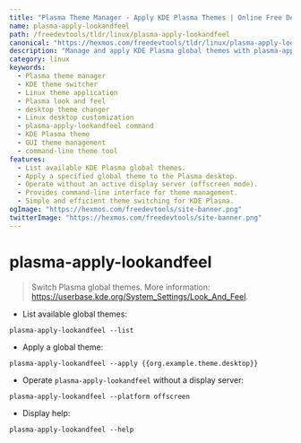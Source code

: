 ```yaml
---
title: "Plasma Theme Manager - Apply KDE Plasma Themes | Online Free DevTools by Hexmos"
name: plasma-apply-lookandfeel
path: /freedevtools/tldr/linux/plasma-apply-lookandfeel
canonical: "https://hexmos.com/freedevtools/tldr/linux/plasma-apply-lookandfeel/"
description: "Manage and apply KDE Plasma global themes with plasma-apply-lookandfeel.  List available themes, apply specific themes, and operate without a display server. Free online tool, no registration required."
category: linux
keywords:
  - Plasma theme manager
  - KDE theme switcher
  - Linux theme application
  - Plasma look and feel
  - desktop theme changer
  - Linux desktop customization
  - plasma-apply-lookandfeel command
  - KDE Plasma theme
  - GUI theme management
  - command-line theme tool
features:
  - List available KDE Plasma global themes.
  - Apply a specified global theme to the Plasma desktop.
  - Operate without an active display server (offscreen mode).
  - Provides command-line interface for theme management.
  - Simple and efficient theme switching for KDE Plasma.
ogImage: "https://hexmos.com/freedevtools/site-banner.png"
twitterImage: "https://hexmos.com/freedevtools/site-banner.png"
---
```


# plasma-apply-lookandfeel

> Switch Plasma global themes.
> More information: <https://userbase.kde.org/System_Settings/Look_And_Feel>.

- List available global themes:

`plasma-apply-lookandfeel --list`

- Apply a global theme:

`plasma-apply-lookandfeel --apply {{org.example.theme.desktop}}`

- Operate `plasma-apply-lookandfeel` without a display server:

`plasma-apply-lookandfeel --platform offscreen`

- Display help:

`plasma-apply-lookandfeel --help`

